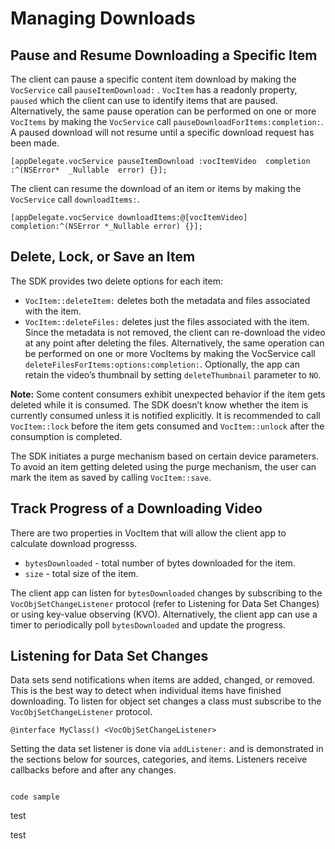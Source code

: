 # Managing Downloads

## Pause and Resume Downloading a Specific Item

The client can pause a specific content item download by making the ```VocService``` call  ```pauseItemDownload:``` . ```VocItem``` has a readonly property, ```paused``` which the client can use to identify items that are paused. Alternatively, the same pause operation can be performed on one or more ```VocItems``` by making the ```VocService``` call ```pauseDownloadForItems:completion:```. A paused download will not resume until a specific download request has been made.


```[appDelegate.vocService pauseItemDownload :vocItemVideo  completion :^(NSError*  _Nullable  error) {}]; ```


The client can resume the download of an item or items by making the ```VocService``` call ```downloadItems:```.


```[appDelegate.vocService downloadItems:@[vocItemVideo] completion:^(NSError *_Nullable error) {}];```


## Delete, Lock, or Save an Item

The SDK provides two delete options for each item:

- ```VocItem::deleteItem:``` deletes both the metadata and files associated with the item.
- ```VocItem::deleteFiles:``` deletes just the files associated with the item. Since the metadata is not removed, the client can re-download the video at any point after deleting the files. Alternatively, the same operation can be performed on one or more VocItems by making the VocService call ```deleteFilesForItems:options:completion:```. Optionally, the app can retain the video’s thumbnail by setting ```deleteThumbnail``` parameter to ```NO```.

**Note:** Some content consumers exhibit unexpected behavior if the item gets deleted while it is consumed. The SDK doesn’t know whether the item is currently consumed unless it is notified explicitly. It is recommended to call ```VocItem::lock``` before the item gets consumed and ```VocItem::unlock``` after the consumption is completed.

The SDK initiates a purge mechanism based on certain device parameters. To avoid an item getting deleted using the purge mechanism, the user can mark the item as saved by calling ```VocItem::save```.

## Track Progress of a Downloading Video

There are two properties in VocItem that will allow the client app to calculate download progresss.

- ```bytesDownloaded``` - total number of bytes downloaded for the item.
- ```size``` - total size of the item.

The client app can listen for ```bytesDownloaded``` changes by subscribing to the ```VocObjSetChangeListener``` protocol (refer to Listening for Data Set Changes) or using key-value observing (KVO). Alternatively, the client app can use a timer to periodically poll ```bytesDownloaded``` and update the progress.

## Listening for Data Set Changes

Data sets send notifications when items are added, changed, or removed. This is the best way to detect when individual items have finished downloading. To listen for object set changes a class must subscribe to the  ```VocObjSetChangeListener``` protocol.

``` @interface MyClass() <VocObjSetChangeListener> ```

Setting the data set listener is done via ```addListener:``` and is demonstrated in the sections below for sources, categories, and items. Listeners receive callbacks before and after any changes.

```

code sample

```

test

test
